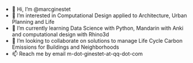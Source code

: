 - 👋 Hi, I’m @marcginestet
- 👀 I’m interested in Computational Design applied to Architecture, Urban Planning and Life
- 🌱 I’m currently learning Data Science with Python, Mandarin with Anki and computational design with Rhino3d
- 💞️ I’m looking to collaborate on solutions to manage Life Cycle Carbon Emissions for Buildings and Neighborhoods
- 📫 Reach me by email m-dot-ginestet-at-qq-dot-com

<!---
marcginestet/marcginestet is a ✨ special ✨ repository because its `README.md` (this file) appears on your GitHub profile.
You can click the Preview link to take a look at your changes.
--->
